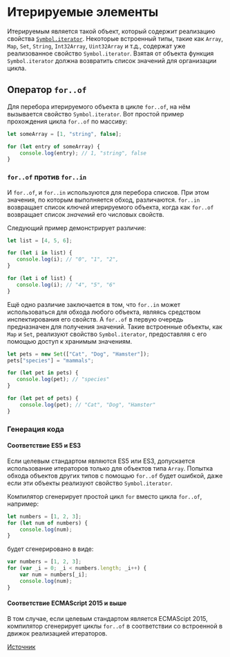 ﻿# Итерируемые элементы

Итерируемым является такой объект, который содержит реализацию свойства [`Symbol.iterator`](Symbols.html#symboliterator).
Некоторые встроенный типы, такие как `Array`, `Map`, `Set`, `String`, `Int32Array`, `Uint32Array` и т.д., содержат уже реализованное свойство `Symbol.iterator`.
Взятая от объекта функция `Symbol.iterator` должна возвратить список значений для организации цикла.

## Оператор `for..of`

Для перебора итерируемого объекта в цикле `for..of`, на нём вызывается свойство `Symbol.iterator`.
Вот простой пример прохождения цикла `for..of` по массиву:

```ts
let someArray = [1, "string", false];

for (let entry of someArray) {
    console.log(entry); // 1, "string", false
}
```

### `for..of` против `for..in`

И `for..of`, и `for..in` используются для перебора списков. При этом значения, по которым выполняется обход, различаются. `for..in` возвращает список *ключей* итерируемого объекта, когда как `for..of` возвращает список *значений* его числовых свойств.

Следующий пример демонстрирует различие:

```ts
let list = [4, 5, 6];

for (let i in list) {
   console.log(i); // "0", "1", "2",
}

for (let i of list) {
   console.log(i); // "4", "5", "6"
}
```

Ещё одно различие заключается в том, что `for..in` может использоваться для обхода любого объекта, являясь средством инспектирования его свойств.
А `for..of` в первую очередь предназначен для получения значений. Такие встроенные объекты, как `Map` и `Set`, реализуют свойство `Symbol.iterator`, предоставляя с его помощью доступ к хранимым значениям.

```ts
let pets = new Set(["Cat", "Dog", "Hamster"]);
pets["species"] = "mammals";

for (let pet in pets) {
   console.log(pet); // "species"
}

for (let pet of pets) {
    console.log(pet); // "Cat", "Dog", "Hamster"
}
```

### Генерация кода

#### Соответствие ES5 и ES3

Если целевым стандартом являются ES5 или ES3, допускается использование итераторов только для объектов типа `Array`.
Попытка обхода объектов других типов с помощью `for..of` будет ошибкой, даже если эти объекты реализуют свойство `Symbol.iterator`.

Компилятор сгенерирует простой цикл `for` вместо цикла `for..of`, например:

```ts
let numbers = [1, 2, 3];
for (let num of numbers) {
    console.log(num);
}
```

будет сгенерировано в виде:

```js
var numbers = [1, 2, 3];
for (var _i = 0; _i < numbers.length; _i++) {
    var num = numbers[_i];
    console.log(num);
}
```

#### Соответствие ECMAScript 2015 и выше

В том случае, если целевым стандартом является ECMAScipt 2015, компилятор сгенерирует циклы `for..of` в соответствии со встроенной в движок реализацией итераторов.

[Источник](http://typescript-lang.ru/docs/Iterators%20and%20Generators.html)